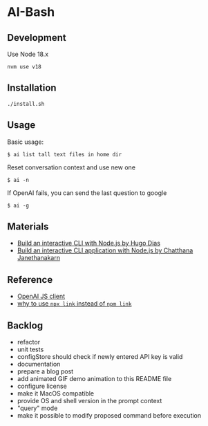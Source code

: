 # AI-Bash

## Development
Use Node 18.x
```
nvm use v18
```

## Installation
```
./install.sh
```

## Usage

Basic usage:
```
$ ai list tall text files in home dir
```

Reset conversation context and use new one
```
$ ai -n
```

If OpenAI fails, you can send the last question to google

```
$ ai -g
```


## Materials

- [Build an interactive CLI with Node.js by Hugo Dias](https://opensource.com/article/18/7/node-js-interactive-cli)
- [Build an interactive CLI application with Node.js by Chatthana Janethanakarn](https://medium.com/skilllane/build-an-interactive-cli-application-with-node-js-commander-inquirer-and-mongoose-76dc76c726b6)

## Reference
- [OpenAI JS client](https://github.com/openai/openai-node#readme)
- [why to use `npx link` instead of `npm link`](https://hirok.io/posts/avoid-npm-link)

## Backlog
- refactor
- unit tests
- configStore should check if newly entered API key is valid
- documentation
- prepare a blog post
- add animated GIF demo animation to this README file
- configure license
- make it MacOS compatible
- provide OS and shell version in the prompt context
- "query" mode
- make it possible to modify proposed command before execution
